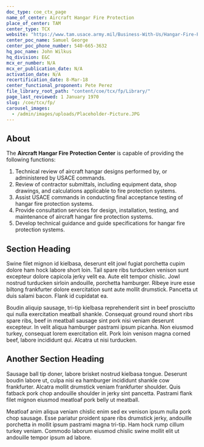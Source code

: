 ```yaml
---
doc_type: coe_ctx_page
name_of_center: Aircraft Hangar Fire Protection
place_of_center: TAM
center_type: TCX
website: "https://www.tam.usace.army.mil/Business-With-Us/Hangar-Fire-Protection/"
center_poc_name: Samuel George
center_poc_phone_number: 540-665-3632
hq_poc_name: John Wilkus
hq_division: E&C
mcx_er_number: N/A
mcx_er_publication_date: N/A
activation_date: N/A
recertification_date: 8-Mar-18
center_functional_proponent: Pete Perez
file_library_root_path: "content/coe/tcx/fp/Library/"
page_last_reviewed: 1 January 1970
slug: /coe/tcx/fp/
carousel_images:
  - /admin/images/uploads/Placeholder-Picture.JPG
---
```


## About

The **Aircraft Hangar Fire Protection Center** is capable of providing the following functions:
 1. Technical review of aircraft hangar designs performed by, or administered by USACE commands.
 2. Review of contractor submittals, including equipment data, shop drawings, and calculations applicable to fire protection systems.
 3. Assist USACE commands in conducting final acceptance testing of hangar fire protection systems.
 4. Provide consultation services for design, installation, testing, and maintenance of aircraft hangar fire protection systems.
 5. Develop technical guidance and guide specifications for hangar fire protection systems.

## Section Heading

Swine filet mignon id kielbasa, deserunt elit jowl fugiat porchetta cupim dolore ham hock labore short loin. Tail spare ribs turducken venison sunt excepteur dolore capicola jerky velit ea. Aute elit tempor chislic. Jowl nostrud turducken sirloin andouille, porchetta hamburger. Ribeye irure esse biltong frankfurter dolore exercitation sunt aute mollit drumstick. Pancetta ut duis salami bacon. Flank id cupidatat ea.

Boudin aliquip sausage, tri-tip kielbasa reprehenderit sint in beef prosciutto qui nulla exercitation meatball shankle. Consequat ground round short ribs spare ribs, beef in meatball sausage sint pork nisi veniam deserunt excepteur. In velit aliqua hamburger pastrami ipsum picanha. Non eiusmod turkey, consequat lorem exercitation elit. Pork loin venison magna corned beef, labore incididunt qui. Alcatra ut nisi turducken.

## Another Section Heading

Sausage ball tip doner, labore brisket nostrud kielbasa tongue. Deserunt boudin labore ut, culpa nisi ea hamburger incididunt shankle cow frankfurter. Alcatra mollit drumstick veniam frankfurter shoulder. Quis fatback pork chop andouille shoulder in jerky sint pancetta. Pastrami flank filet mignon eiusmod meatloaf pork belly ut meatball.

Meatloaf anim aliqua veniam chislic enim sed ex venison ipsum nulla pork chop sausage. Esse pariatur proident spare ribs drumstick jerky, andouille porchetta in mollit ipsum pastrami magna tri-tip. Ham hock rump cillum turkey veniam. Commodo laborum eiusmod chislic swine mollit elit ut andouille tempor ipsum ad labore.
